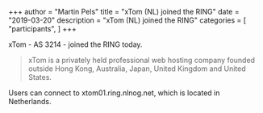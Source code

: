 +++
author = "Martin Pels"
title = "xTom (NL) joined the RING"
date = "2019-03-20"
description = "xTom (NL) joined the RING"
categories = [
    "participants",
]
+++

xTom - AS 3214 - joined the RING today.

> xTom is a privately held professional web hosting company founded outside Hong Kong, Australia, Japan, United Kingdom and United States.

Users can connect to xtom01.ring.nlnog.net, which is located in Netherlands.

